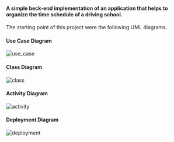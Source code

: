 #### A simple beck-end implementation of an application that helps to organize the time schedule of a driving school.
The starting point of this project were the following UML diagrams.

#### Use Case Diagram
![use_case](https://user-images.githubusercontent.com/62925188/231122924-4daaa438-0edf-43a2-8685-31281e4d67d7.jpg)

#### Class Diagram
![class](https://user-images.githubusercontent.com/62925188/231122989-b25bfeeb-783f-4ea4-9ffd-4d603c9c68ef.jpg)

#### Activity Diagram
![activity](https://user-images.githubusercontent.com/62925188/231123089-3957a654-cd2d-4b28-8486-bf49c148a934.jpg)

#### Deployment Diagram
![deployment](https://user-images.githubusercontent.com/62925188/231123105-ac9475bc-f189-403b-bee1-683c1a32b4ee.jpg)
